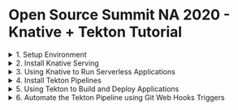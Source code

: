 # Open Source Summit NA 2020 - Knative + Tekton Tutorial

<details><summary>1. Setup Environment</summary>

## Setup Environment

<details><summary>1.1 Setup Kubernetes Clusters</summary>

<details><summary>1.1.1 IBM Free Kubernetes Cluster</summary>

- Get a free Kubernetes cluster on [IBM Cloud](https://cloud.ibm.com), also check out the booth at OSS-NA IBM booth during the conference how to get $200 credit.

1. Select cluster from IBM Cloud console
1. Click the drop down Action menu on the top right and select **Connect via CLI** and follow the commands.
1. Log in to your IBM Cloud account
    ```bash
    ibmcloud login -a cloud.ibm.com -r <REGION> -g <IAM_RESOURCE_GROUP>
    ```
1. Set the Kubernetes context
    ```bash
    ibmcloud ks cluster config -c mycluster
    ```
1. Verify that you can connect to your cluster.
    ```bash
    kubectl version --short
    ```
    Output should show the version of Kubernetes like this:
    ```
    Client Version: v1.18.3
    Server Version: v1.18.3+IKS
    ```

</details>

<details><summary>1.1.2 Kubernetes with Minikube</summary>

1. Install [minikube](https://minikube.sigs.k8s.io) Linux, MacOS, Windows. This tutorial was tested with version `v1.11.0`. You can verify version with
    ```
    minkube update-check
    ```
1. Configure your cluster 2 CPUs, 2 GB Memory, and version of kubernetes `v1.18.5`. If you already have a minikube with different config, you need to delete it for new configuration to take effect or create a new profile.
    ```
    minikube delete
    minikube config set cpus 2
    minikube config set memory 2048
    minikube config set kubernetes-version v1.18.5
    ```
1. Start your minikube cluster
    ```
    minikube start
    ```
1. Verify versions if the `kubectl`, the cluster, and that you can connect to your cluster.
    ```bash
    kubectl version --short
    ```

</details>

<details><summary>1.1.3 Kubernetes with Katacoda</summary>

- TODO: Add final link to scenario

</details>

</details>

<details><summary>1.2 Setup Command Line Interface (CLI) Tools</summary>

- [Kubernetes CLI](https://kubernetes.io/docs/tasks/tools/install-kubectl) `kubectl`
- [Knative CLI](https://knative.dev/docs/install/install-kn/) `kn`
- [Tekton CLI](https://github.com/tektoncd/cli#installing-tkn) `tkn`

</details>

<details><summary>1.3 Setup Container Registry</summary>

- Get access to a container registry such as quay, dockerhub, or your own private registry instance from a Cloud provider such as IBM Cloud 😉. On this tutorial we are going to use [Dockerhub](https://hub.docker.com/)

- Set the environment variables `REGISTRY_SERVER`, `REGISTRY_NAMESPACE` and `REGISTRY_PASSWORD`, The `REGISTRY_NAMESPACE` most likely would be your dockerhub username. For Dockerhub use `docker.io` as the value for `REGISTRY_SERVER`
    ```bash
    REGISTRY_SERVER='docker.io'
    REGISTRY_NAMESPACE='REPLACEME_DOCKER_USERNAME_VALUE'
    REGISTRY_PASSWORD='REPLACEME_DOCKER_PASSWORD'
    ```

</details>

<details><summary>1.4 Setup Git</summary>

- Get access to a git server such as gitlab, github, or your own private git instance from a Cloud provider such as IBM Cloud 😉. On this tutorial we are going to use [GitHub](https://github.com/)

1. Fork  this repository
1. Clone the repository and change directory
    ```bash
    git clone https://github.com/<REPLACE_YOUR_GIT_USER_OR_ORG>/knative-tekton
    cd knative-tekton
    ```

</details>


</details>

<details><summary>2. Install Knative Serving</summary>

### 2. Install Knative Serving

1. Install Knative Serving in namespace `knative-serving`
    ```bash
    kubectl apply --filename https://github.com/knative/serving/releases/download/v0.15.1/serving-crds.yaml

    kubectl apply --filename https://github.com/knative/serving/releases/download/v0.15.1/serving-core.yaml
    ```
1. Install Knative Layer kourier in namespace `kourier-system`
    ```
    kubectl apply --filename https://github.com/knative/net-kourier/releases/download/v0.15.0/kourier.yaml
    ```
1. Set the environment variable `EXTERNAL_IP` to External IP Address of the Worker Node
    ```bash
    EXTERNAL_IP=$(minkube ip || kubectl get nodes -o jsonpath='{.items[0].status.addresses[?(@.type=="ExternalIP")].address}')
    echo EXTERNAL_IP=$EXTERNAL_IP
    ```
2. Set the environment variable `KNATIVE_DOMAIN` as the DNS domain using `nip.io`
    ```bash
    KNATIVE_DOMAIN="$EXTERNAL_IP.nip.io"
    echo KNATIVE_DOMAIN=$KNATIVE_DOMAIN
    ```
1. Configure DNS for Knative Serving
    ```bash
    kubectl patch configmap -n knative-serving config-domain -p "{\"data\": {\"$KNATIVE_DOMAIN\": \"\"}}"
    ```
1. Configure Kourier to listen for http port 80 on the External IP
    ```bash
    cat <<EOF | kubectl apply -f -
    apiVersion: v1
    kind: Service
    metadata:
      name: kourier-ingress
      namespace: kourier-system
      labels:
        networking.knative.dev/ingress-provider: kourier
    spec:
      selector:
        app: 3scale-kourier-gateway
      ports:
        - name: http2
          port: 80
          protocol: TCP
          targetPort: 8080
      externalIPs:
        - $EXTERNAL_IP
    EOF
    ```
1. Configure Knative to use Kourier
    ```bash
    kubectl patch configmap/config-network \
      --namespace knative-serving \
      --type merge \
      --patch '{"data":{"ingress.class":"kourier.ingress.networking.knative.dev"}}'
    ```
1. Verify that Knative is Installed properly all pods should be in `Running` state and our `kourier-ingress` service configured.
    ```bash
    kubectl get pods -n knative-serving
    kubectl get pods -n kourier-system
    kubectl get svc  -n kourier-system kourier-ingress
    ```

</details>

<details><summary>3. Using Knative to Run Serverless Applications</summary>

## 3. Using Knative to Run Serverless Applications

1. Set the environment variable `SUB_DOMAIN` to the kubernetes namespace with Domain name `<namespace>.<domainname>` this way we can use any kubernetes namespace other than `default`
    ```bash
    CURRENT_CTX=$(kubectl config current-context)
    CURRENT_NS=$(kubectl config view -o=jsonpath="{.contexts[?(@.name==\"${CURRENT_CTX}\")].context.namespace}")
    if [[ -z "${ns}" ]]; then CURRENT_NS="default" fi
    SUB_DOMAIN="$CURRENT_NS.$KNATIVE_DOMAIN"
    echo SUB_DOMAIN=$SUB_DOMAIN
    ```

<details><summary>3.1 Create Knative Service</summary>

### 3.1 Create Knative Service

1. Using the Knative CLI `kn` deploy an application usig a Container Image
    ```bash
    kn service create hello --image gcr.io/knative-samples/helloworld-go
    ```
1. You can see list your service
    ```bash
    kn service list hello
    ```
1. Use curl to invoke the Application
    ```bash
    curl hello.$SUB_DOMAIN
    ```
    It should print
    ```
    Hello World!
    ```
1. You can watch the pods and see how they scale down to zero after http traffic stops to the url
    ```
    kubectl get pod -l serving.knative.dev/service=hello -w
    ```

    Output should look like this after a few seconds when http traffic stops:
    ```
    NAME                                     READY   STATUS
    hello-r4vz7-deployment-c5d4b88f7-ks95l   2/2     Running
    hello-r4vz7-deployment-c5d4b88f7-ks95l   2/2     Terminating
    hello-r4vz7-deployment-c5d4b88f7-ks95l   1/2     Terminating
    hello-r4vz7-deployment-c5d4b88f7-ks95l   0/2     Terminating
    ```

    Try to access the url again, and you will see the new pods running again.
    ```
    NAME                                     READY   STATUS
    hello-r4vz7-deployment-c5d4b88f7-rr8cd   0/2     Pending
    hello-r4vz7-deployment-c5d4b88f7-rr8cd   0/2     ContainerCreating
    hello-r4vz7-deployment-c5d4b88f7-rr8cd   1/2     Running
    hello-r4vz7-deployment-c5d4b88f7-rr8cd   2/2     Running
    ```
    Some people call this **Serverless** 🎉 🌮 🔥
</details>

<details><summary>3.2 Updating the Knative service</summary>

### 3.2 Updating the Knative service 

1. Update the service hello with a new environment variable `TARGET`
    ```bash
    kn service update hello --env TARGET="World from v1" 
    ```
1. Now invoke the service
    ```bash
    curl hello.$SUB_DOMAIN
    ```
    It should print
    ```
    Hello World from v1!
    ```

</details>

<details><summary>3.3 Knative Service Traffic Splitting</summary>

### 3.3 Knative Service Traffic Splitting

1. Update the service hello by updating the environment variable `TARGET`, tag the previous version `v1`, send 25% traffic to this new version and leaving 75% of the traffic to `v1`
    ```bash
    kn service update hello \
     --env TARGET="Knative from v2" \
     --tag $(kubectl get ksvc hello --template='{{.status.latestReadyRevisionName}}')=v1 \
     --traffic v1=75,@latest=25
    ```
1. Describe the service to see the traffic split details
    ```bash
    kn service describe  hello
    ```
    Should print this
    ```
    Name:       hello
    Namespace:  debug
    Age:        6m
    URL:        http://hello.$SUB_DOMAIN

    Revisions:  
      25%  @latest (hello-mshgs-3) [3] (26s)
            Image:  gcr.io/knative-samples/helloworld-go (pinned to 5ea96b)
      75%  hello-tgzmt-2 #v1 [2] (6m)
            Image:  gcr.io/knative-samples/helloworld-go (pinned to 5ea96b)

    Conditions:  
      OK TYPE                   AGE REASON
      ++ Ready                  21s 
      ++ ConfigurationsReady    24s 
      ++ RoutesReady            21s 
    ```
1. Invoke the service usign a while loop you will see the message `Hello Knative from v2` 25% of the time
    ```bash
    while true; do
    curl hello.$SUB_DOMAIN 
    done
    ```
    Should print this
    ```
    Hello World from v1!
    Hello Knative from v2!
    Hello World from v1!
    Hello World from v1!
    ```
1. Update the service this time dark launch new version `v3` on a specific url, zero traffic will go to this version from the main url of the service
    ```bash
    kn service update hello \
        --env TARGET="OSS NA 2020 from v3" \
        --tag $(kubectl get ksvc hello --template='{{.status.latestReadyRevisionName}}')=v2 \
        --tag @latest=v3 \
        --traffic v1=75,v2=25,@latest=0
    ```
1. Describe the service to see the traffic split details, `v3` doesn't get any traffic
    ```bash
    kn service describe  hello
    ```
    Should print this
    ```
    Revisions:  
        +  @latest (hello-wkyty-4) #v3 [4] (1m)
            Image:  gcr.io/knative-samples/helloworld-go (pinned to 5ea96b)
    25%  hello-fbzqf-3 #v2 [3] (6m)
            Image:  gcr.io/knative-samples/helloworld-go (pinned to 5ea96b)
    75%  hello-kcspq-2 #v1 [2] (7m)
            Image:  gcr.io/knative-samples/helloworld-go (pinned to 5ea96b)
    ```
1. The latest version of the service is only available with an url prefix `v3-`, go ahead and invoke the latest directly.
    ```bash
    curl v3-hello.$SUB_DOMAIN
    ```
    It shoud print this
    ```
    Hello OSS NA from v3!
    ```
1. We are happy with our darked launch version of the application, lets turn it live to 100% of the users on the default url
    ```bash
    kn service update hello --traffic @latest=100
    ```
1. Describe the service to see the traffic split details, `@latest` now gets 100% of the traffic
    ```bash
    kn service describe  hello
    ```
    Should print this
    ```
    Revisions:  
    100%  @latest (hello-wkyty-4) #v3 [4] (4m)
            Image:  gcr.io/knative-samples/helloworld-go (pinned to 5ea96b)
        +  hello-fbzqf-3 #v2 [3] (8m)
            Image:  gcr.io/knative-samples/helloworld-go (pinned to 5ea96b)
        +  hello-kcspq-2 #v1 [2] (9m)
            Image:  gcr.io/knative-samples/helloworld-go (pinned to 5ea96b)
    ```
1. If we invoke the service in a loop you will see that 100% of the traffic is directed to version `v3` of our application
    ```bash
    while true; do
    curl hello.$SUB_DOMAIN 
    done
    ```
    Should print this
    ```
    Hello OSS NA 2020 from v3!
    Hello OSS NA 2020 from v3!
    Hello OSS NA 2020 from v3!
    Hello OSS NA 2020 from v3!
    ```
1. By using tags the custom urls with tag prefix are still available, in case you want to access an old revision of the application
    ```bash
    curl v1-hello.$SUB_DOMAIN 
    curl v2-hello.$SUB_DOMAIN 
    curl v3-hello.$SUB_DOMAIN 
    ```
    It should print
    ```
    Hello World from v1!
    Hello Knative from v2!
    Hello OSS NA 2020 from v3!
    ```
1. Now that you have your service configure and deploy, you want to reproduce this using a kubernetes manifest using YAML in a different namespace or cluster. You can define your Knative service using the following YAML you can use the command `kn service export`
    <details><summary>Show me the Knative YAML</summary>

    ```yaml
    ---
    apiVersion: serving.knative.dev/v1
    kind: Service
    metadata:
      name: hello
    spec:
      template:
        metadata:
          name: hello-v1
        spec:
          containers:
            - env:
                - name: TARGET
                  value: World from v1
              image: gcr.io/knative-samples/helloworld-go
    ---
    apiVersion: serving.knative.dev/v1
    kind: Service
    metadata:
      name: hello
    spec:
      template:
        metadata:
          name: hello-v2
        spec:
          containers:
            - env:
                - name: TARGET
                  value: Knative from v2
              image: gcr.io/knative-samples/helloworld-go
    ---
    apiVersion: serving.knative.dev/v1
    kind: Service
    metadata:
      name: hello
    spec:
      template:
        metadata:
          name: hello-v3
        spec:
          containers:
            - env:
                - name: TARGET
                  value: OSS NA 2020 from v3
              image: gcr.io/knative-samples/helloworld-go
      traffic:
        - latestRevision: false
          percent: 0
          revisionName: hello-v1
          tag: v1
        - latestRevision: false
          percent: 0
          revisionName: hello-v2
          tag: v2
        - latestRevision: true
          percent: 100
          tag: v3
    ```
    </details>

    If you want to deploy usign YAML, delete the Application with `kn` and redeploy with `kubectl`
    ```bash
    kn service delete hello
    kubectl apply -f knative/v1.yaml
    kubectl apply -f knative/v2.yaml
    kubectl apply -f knative/v3.yaml
    ```
    Try the service again
    ```bash
    while true; do
    curl hello.$SUB_DOMAIN 
    done
    ```
1. Delete the Application and all it's revisions
    ```bash
    kn service delete hello
    ```

</details>

</details>

<details><summary>4. Install Tekton Pipelines</summary>

## 4. Install Tekton

<details><summary>4.1 Install Tekton Pipelines</summary>

- Install Tekton Pipelines in namespace `tekton-pipelines`
    ```bash
    kubectl apply --filename https://storage.googleapis.com/tekton-releases/pipeline/previous/v0.13.2/release.yaml
    ```

</details>

<details><summary>4.2 Install Tekton Dashboard (Optional)</summary>

### 4.2 Install Tekton Dashboard (Optional)

1. Install Tekton Dashboard in namespace `tekton-pipelines`
    ```bash
    kubectl apply --filename https://github.com/tektoncd/dashboard/releases/download/v0.7.0/tekton-dashboard-release.yaml
    ```
1. To access the dashboard you can configure a service with `NodePort`
    ```bash
    kubectl expose service tekton-dashboard --name tekton-dashboard-ingress --type=NodePort -n tekton-pipelines
    ```
1. Set an environment variable `TEKTON_DASHBOARD_URL` with the url to access the Dashboard
    ```bash
    EXTERNAL_IP=$(minkube ip || kubectl get nodes -o jsonpath='{.items[0].status.addresses[?(@.type=="ExternalIP")].address}')
    TEKTON_DASHBOARD_NODEPORT=$(kubectl get svc tekton-dashboard-ingress -n tekton-pipelines -o jsonpath='{.spec.ports[0].nodePort}')
    TEKTON_DASHBOARD_URL=http://$EXTERNAL_IP:$TEKTON_DASHBOARD_NODEPORT
    echo TEKTON_DASHBOARD_URL=$TEKTON_DASHBOARD_URL
    ```

</details>

<details><summary>4.3 Verify Tekton Pipeline Install</summary>

### 4.3 Verify Tekton Pipeline Install

- Verify that the pods are in `Running` state in the `tekton-pipelines` namespace. If you installed the Tekton Dashboard also check that the service exist and in our case configure as `NodePort`
    ```bash
    kubectl get pods,svc -n tekton-pipelines
    ```

</details>

</details>

<details><summary>5. Using Tekton to Build and Deploy Applications</summary>

## Using Tekton to Build Applications

- Tekton helps create composable DevOps Automation by putting together **Tasks**, and **Pipelines**

<details><summary>5.1 Configure Access for Tekton</summary>

### 5.1 Configure Access for Tekton

1. We need to package our application in a Container Image and store this Image in a Container Registry. Since we are going to need to create secrets with the registry credentials we are going to create a ServiceAccount `pipelines` with the associated secret `regcred`. Make sure you setup your container credentials as environment variables. Checkout the [Setup Container Registry](#setup-container-registry) in the Setup Environment section on this tutorial. This commands will print your credentials make sure no one is looking over, the printed command is what you need to run.
    ```bash
    echo kubectl create secret docker-registry regcred \
      --docker-server=\'${REGISTRY_SERVER}\' \
      --docker-username=\'${REGISTRY_NAMESPACE}\' \
      --docker-password=\'${REGISTRY_PASSWORD}\'
    echo "Run the previous command manually ^ this avoids problems with charaters in the shell"
    ```
    NOTE: If you password have some characters that are interpreted by the shell, then do NOT use environment variables, explicit enter your values in the command wrapped by single quotes `'`
1. Create a ServiceAccount `pipeline` that contains the secret `regsecret` that we just created
    ```yaml
    apiVersion: v1
    kind: ServiceAccount
    metadata:
      name: pipeline
    secrets:
      - name: regcred
    ```
    Run the following command with the provided `YAML`
    ```bash
    kubectl apply -f tekton/sa.yaml
    ```
1. We are going to be using Tekton to deploy the Knative Service, we need to configure RBAC to provide edit access to the current namespace `default` to the ServiceAccount `pipeline` if you are using a different namespace than `default` edit the file `tekton/rbac.yaml` and provide the namespace where to create the `Role` and the `RoleBinding` fo more info check out the [RBAC](https://kubernetes.io/docs/reference/access-authn-authz/rbac/) docs. Run the following command to grant access to sa `pipelines`
    ```bash
    kubectl apply -f tekton/rbac.yaml
    ```

</details>

<details><summary>5.2 The Build Tekton Task</summary>

### 5.2 The Build Tekton Task

1. In this repository we have a sample application, you can see the source code in [./nodejs/src/app.js](./nodejs/src/app.js) This application is using JavaScript to implement a web server, but you can use any language you want.
    ```javascript
    const app = require("express")()
    const server = require("http").createServer(app)
    const port = process.env.PORT || "8080"
    const message = process.env.TARGET || 'Hello World'

    app.get('/', (req, res) => res.send(message))
    server.listen(port, function () {
        console.log(`App listening on ${port}`)
    });
    ```
1. I provided a Tekton Task that can download source code from git, build and push the Image to a registry. Install the task _build_ like this.
    <details><summary>Show me the Build Task YAML</summary>

    ```yaml
    apiVersion: tekton.dev/v1beta1
    kind: Task
    metadata:
    name: build
    spec:
    params:
        - name: repo-url
        description: The git repository url
        - name: revision
        description: The branch, tag, or git reference from the git repo-url location
        default: master
        - name: image
        description: "The location where to push the image in the form of <server>/<namespace>/<repository>:<tag>"
        - name: CONTEXT
        description: Path to the directory to use as context.
        default: .
        - name: BUILDER_IMAGE
        description: The location of the buildah builder image.
        default: quay.io/buildah/stable:v1.14.8
        - name: STORAGE_DRIVER
        description: Set buildah storage driver
        default: overlay
        - name: DOCKERFILE
        description: Path to the Dockerfile to build.
        default: ./Dockerfile
        - name: TLSVERIFY
        description: Verify the TLS on the registry endpoint (for push/pull to a non-TLS registry)
        default: "false"
        - name: FORMAT
        description: The format of the built container, oci or docker
        default: "oci"

    steps:
        - name: git-clone
        image: alpine/git
        script: |
            git clone $(params.repo-url) /source
            cd /source
            git checkout $(params.revision)
        volumeMounts:
            - name: source
            mountPath: /source
        - name: build-image
        image: $(params.BUILDER_IMAGE)
        workingdir: /source
        script: |
            echo "Building Image $(params.image)"
            buildah --storage-driver=$(params.STORAGE_DRIVER) bud --format=$(params.FORMAT) --tls-verify=$(params.TLSVERIFY) -f $(params.DOCKERFILE) -t $(params.image) $(params.CONTEXT)
            echo "Pushing Image $(params.image)"
            buildah  --storage-driver=$(params.STORAGE_DRIVER) push --tls-verify=$(params.TLSVERIFY) --digestfile ./image-digest $(params.image) docker://$(params.image)
        securityContext:
            privileged: true
        volumeMounts:
            - name: varlibcontainers
            mountPath: /var/lib/containers
            - name: source
            mountPath: /source
    volumes:
        - name: varlibcontainers
        emptyDir: {}
        - name: source
        emptyDir: {}
    ```
    </details>

    ```bash
    kubectl apply -f tekton/task-build.yaml
    ```
1. You can list the task that we just created using the `tkn` CLI
    ```bash
    tkn task ls
    ```
1. We can also get more details about the _build_ **Task** using `tkn task describe`
    ```bash
    tkn task describe build
    ```
1. Let's use the Tekton CLI to test our _build_ **Task** you need to pass the ServiceAccount `pipeline` to be use to run the Task. You will need to pass the GitHub URL to your fork or use this repository. You will need to pass the directory within the repository where the application in our case is `nodejs`. The repository image name is `knative-tekton`
    ```bash
    tkn task start build --showlog \
      -p repo-url=${GIT_REPO_URL} \
      -p image=${REGISTRY_SERVER}/${REGISTRY_NAMESPACE}/knative-tekton \
      -p CONTEXT=nodejs \
      -s pipeline 
    ```
1. You can check out the container registry and see that the image was pushed to repository a minute ago, it should return status Code `200`
    ```bash
    curl -s -o /dev/null -w "%{http_code}\n" https://index.$REGISTRY_SERVER/v1/repositories/$REGISTRY_NAMESPACE/knative-tekton/tags/latest
    ```
</details>

<details><summary>5.3 The Deploy Tekton Task</summary>

### 5.3 The Deploy Tekton Task

1. I provided a Deploy Tekton Task that can run `kubectl` to deploy the Knative Application using a YAML manifest. Install the task _deploy_ like this.
    <details><summary>Show me the Deploy Task YAML</summary>

    ```yaml
    apiVersion: tekton.dev/v1beta1
    kind: Task
    metadata:
    name: deploy
    spec:
    params:
        - name: repo-url
        description: The git repository url
        - name: revision
        description: The branch, tag, or git reference from the git repo-url location
        default: master
        - name: dir
        description: Path to the directory to use as context.
        default: .
        - name: yaml
        description: Path to the directory to use as context.
        default: ""
        - name: image
        description: Path to the container image
        default: ""
        - name: KUBECTL_IMAGE
        description: The location of the kubectl image.
        default: docker.io/csantanapr/kubectl

    steps:
        - name: git-clone
        image: alpine/git
        script: |
            git clone $(params.repo-url) /source
            cd /source
            git checkout $(params.revision)
        volumeMounts:
            - name: source
            mountPath: /source
        - name: kubectl-apply
        image: $(params.KUBECTL_IMAGE)
        workingdir: /source
        script: |

            if [ "$(params.image)" != "" ] && [ "$(params.yaml)" != "" ]; then
            yq w -i $(params.dir)/$(params.yaml) "spec.template.spec.containers[0].image" "$(params.image)"
            cat $(params.dir)/$(params.yaml)
            fi

            kubectl apply -f $(params.dir)/$(params.yaml)

        volumeMounts:
            - name: source
            mountPath: /source
    volumes:
        - name: source
        emptyDir: {}
    ```

    </details>

    ```bash
    kubectl apply -f tekton/task-deploy.yaml
    ```
1. You can list the task that we just created using the `tkn` CLI
    ```bash
    tkn task ls
    ```
1. We can also get more details about the _deploy_ **Task** using `tkn task describe`
    ```bash
    tkn task describe deploy
    ```
1. I provided a Task YAML that defines our Knative Application in [knative/service.yaml](./knative/service.yaml)
    ```yaml
    apiVersion: serving.knative.dev/v1
    kind: Service
    metadata:
      name: demo
    spec:
      template:
        spec:
          containers:
            - image: docker.io/csantanapr/knative-tekton
              imagePullPolicy: Always
              env:
                - name: TARGET
                  value: Welcome to OSS NA 2020
    ```
1. Let's use the Tekton CLI to test our _deploy_ **Task** you need to pass the ServiceAccount `pipeline` to be use to run the Task. You will need to pass the GitHub URL to your fork or use this repository. You will need to pass the directory within the repository where the application yaml manifest is located and the file name in our case is `knative` and `service.yaml` .
    ```bash
    tkn task start deploy --showlog \
      -p image=${REGISTRY_SERVER}/${REGISTRY_NAMESPACE}/knative-tekton \
      -p repo-url=${GIT_REPO_URL} \
      -p dir=knative \
      -p yaml=service.yaml \
      -s pipeline 
    ```
1. You can check out that the Knative Application was deploy
    ```bash
    kn service list demo
    ```

</details>

<details><summary>5.4 The Build and Deploy Pipeline</summary>

### 5.4 The Build and Deploy Pipeline

1. If we want to build the application image and then deploy the application, we can run the Tasks **build** and **deploy** by defining a **Pipeline** that contains the two Tasks, deploy the Pipeline `build-deploy`.
    <details><summary>Show me the Pipeline YAML</summary>

    ```yaml
    apiVersion: tekton.dev/v1beta1
    kind: Pipeline
    metadata:
    name: build-deploy
    spec:
    params:
        - name: repo-url
        default: https://github.com/csantanapr/knative-tekton
        - name: revision
        default: master
        - name: image
        default: docker.io/csantanapr/knative-tekton
        - name: image-tag
        default: latest
        - name: CONTEXT
        default: nodejs
    tasks:
        - name: build
        taskRef:
            name: build
        params:
            - name: image
            value: $(params.image):$(params.image-tag)
            - name: repo-url
            value: $(params.repo-url)
            - name: revision
            value: $(params.revision)
            - name: CONTEXT
            value: $(params.CONTEXT)
        - name: deploy
        runAfter: [build]
        taskRef:
            name: deploy
        params:
            - name: image
            value: $(params.image):$(params.image-tag)
            - name: repo-url
            value: $(params.repo-url)
            - name: revision
            value: $(params.revision)
            - name: dir
            value: knative
            - name: yaml
            value: service.yaml
    ```
    </details>

    ```bash
    kubectl apply -f tekton/pipeline-build-deploy.yaml
    ```
1. You can list the pipeline that we just created using the `tkn` CLI
    ```bash
    tkn pipeline ls
    ```
1. We can also get more details about the _build-deploy_ **Pipeline** using `tkn pipeline describe`
    ```bash
    tkn pipeline describe build-deploy
    ```
1. Let's use the Tekton CLI to test our _build-deploy_ **Pipeline** you need to pass the ServiceAccount `pipeline` to be use to run the Tasks. You will need to pass the GitHub URL to your fork or use this repository. You will also pass the Image location where to push in the the registry and where Kubernetes should pull the image for the Knative Application. The directory and filename for the Kantive yaml are already specified in the Pipeline definition.
    ```bash
    tkn pipeline start build-deploy --showlog \
      -p image=${REGISTRY_SERVER}/${REGISTRY_NAMESPACE}/knative-tekton \
      -p repo-url=${GIT_REPO_URL} \
      -s pipeline 
    ```
1. You can inpect the results and duration by describing the last **PipelineRun**
    ```bash
    tkn pipelinerun describe --last
    ```
1. Check that the latest Knative Application revision is ready
    ```bash
    kn service list demo
    ```
1. Run the Application using the url
    ```bash
    curl http://demo.$SUB_DOMAIN
    ```
    It shoudl print
    ```
    Welcome to OSS NA 2020 
    ```
</details>

</details>



<details><summary>6. Automate the Tekton Pipeline using Git Web Hooks Triggers</summary>

## 6. Automate the Tekton Pipeline using Git Web Hooks

<details><summary>6.1 Install Tekton Triggers</summary>

### 6.1 Install Tekton Triggers

1. Install Tekton Triggers in namespace `tekton-pipelines`
    ```bash
    kubectl apply --filename  https://storage.googleapis.com/tekton-releases/triggers/previous/v0.5.0/release.yaml
    ``` 

</details>

<details><summary>6.2 Create TriggerTemplate, TriggerBinding</summary>

### 6.2 Create TriggerTemplate, TriggerBinding

1. When the Webhook invokes we want to start a Pipeline, we will a `TriggerTemplate` to use a specification on which Tekton resources should be created, in our case will be creating a new `PipelineRun` this will start a new `Pipeline` install.
    <details><summary>Show me the TriggerTemplate YAML</summary>

    ```yaml
    apiVersion: triggers.tekton.dev/v1alpha1
    kind: TriggerTemplate
    metadata:
    name: build-deploy
    spec:
    params:
        - name: gitrevision
        description: The git revision
        default: master
        - name: gitrepositoryurl
        description: The git repository url
        - name: gittruncatedsha
    resourcetemplates:
        - apiVersion: tekton.dev/v1beta1
        kind: PipelineRun
        metadata:
            generateName: build-deploy-run-
        spec:
            serviceAccountName: pipeline
            pipelineRef:
            name: build-deploy
            params:
            - name: revision
                value: $(params.gitrevision)
            - name: repo-url
                value: $(params.gitrepositoryurl)
            - name: image-tag
                value: $(params.gittruncatedsha)
    ```

    </details>

    ```bash
    kubectl apply -f tekton/trigger-template.yaml
    ```
1. When the Webhook invokes we want to extract information from the Web Hook http request sent by the Git Server, we will use a `TriggerBinding` this information is what gets passed to the `TriggerTemplate`.
    <details><summary>Show me the TriggerBinding YAML</summary>

    ```yaml
    apiVersion: triggers.tekton.dev/v1alpha1
    kind: TriggerBinding
    metadata:
    name: build-deploy
    spec:
    params:
        - name: gitrevision
        value: $(body.head_commit.id)
        - name: gitrepositoryurl
        value: $(body.repository.url)
        - name: gittruncatedsha
        value: $(body.extensions.truncated_sha)
    ```

    </details>

    ```bash
    kubectl apply -f tekton/trigger-binding.yaml
    ```

</details>

<details><summary>6.3 Create Trigger EventListener</summary>

### 6.3 Create Trigger EventListener

1. To be able to handle the http request sent by the GitHub Webhook, we need a webserver. Tekton provides a way to define this listeners that takes the `TriggerBinding` and the `TriggerTemplate` as specification. We can specify Interceptors to handle any customization for example I only want to start a new **Pipeline** only when push happens on the main branch.
    <details><summary>Show me the Trigger Eventlistener YAML</summary>

    ```yaml
    apiVersion: triggers.tekton.dev/v1alpha1
    kind: EventListener
    metadata:
    name: cicd
    spec:
    serviceAccountName: pipeline
    triggers:
        - name: cicd-trig
        bindings:
            - ref: build-deploy
        template:
            name: build-deploy
        interceptors:
            - cel:
                filter: "header.match('X-GitHub-Event', 'push') && body.ref == 'refs/heads/master'"
                overlays:
                - key: extensions.truncated_sha
                    expression: "body.head_commit.id.truncate(7)"
    ```

    </details>

    ```bash
    kubectl apply -f tekton/trigger-listener.yaml
    ```
1. The Eventlister creates a deployment and a service you can list both using this command
    ```bash
    kubectl get deployments,eventlistener,svc -l eventlistener=cicd
    ```

</details>

<details><summary>6.4 Get URL for Git Hook</summary>

### 6.4 Get URL for Git WebHook

- It will depend on your cluster and how traffic is configured into your Kubernetes Cluster, you would need to configure an Application Load Balancer (ALB), Ingress, or in case of OpenShift a Route. If you are running the Kubernetes cluster on your local workstation using something minikube, kind, docker-desktop, or k3s then you I recommend a Cloud Native Tunnel solution like [inlets](https://docs.inlets.dev/#/) a by the open source contributor [Alex Ellis](https://twitter.com/alexellisuk) 

1. Expose the EventListener as `NodePort`
    ```bash
    kubectl expose service el-cicd --name el-cicd-ingress --type=NodePort
    ```
1. Get the url using the external IP of the worker node and the `NodePort` assign. Set an environment variable `GIT_WEBHOOK_URL`
    ```bash
    EXTERNAL_IP=$(minkube ip || kubectl get nodes -o jsonpath='{.items[0].status.addresses[?(@.type=="ExternalIP")].address}')
    GIT_WEBHOOK_NODEPORT=$(kubectl get svc el-cicd-ingress -o jsonpath='{.spec.ports[0].nodePort}')
    GIT_WEBHOOK_URL=http://$EXTERNAL_IP:$GIT_WEBHOOK_NODEPORT
    echo GIT_WEBHOOK_URL=$GIT_WEBHOOK_URL
    ```
    **WARNING:** Take into account that this URL is insecure is using http and not https, this means you should not use this type of URL for real work environments, In that case you would need to expose the service for the eventlistener using a secure connection using *https** 
1. Add the Git Web Hook url to your Git repository
    1. Open Settings in your Github repository
    1. Click **Webhooks**
    1. Click **Add webhook**
    1. Copy and paste the `$GIT_WEBHOOK_URL` value into the **Payload URL**
    1. Select Content type **application/json**
    1. Click **Add webhook**
1. (Optional) Another option instead of doing it manually you can use the following to create the git webhook programatically
    ```bash
    curl -v -X POST -u $GIT_USERNAME:$GIT_ACCESS_TOKEN \
    -d "{\"name\": \"web\",\"active\": true,\"events\": [\"push\"],\"config\": {\"url\": \"$GIT_WEBHOOK_URL\",\"content_type\": \"json\",\"insecure_ssl\": \"1\"}}" \
    -L https://api.github.com/repos/$GIT_USERNAME/knative-tekton/hooks
    ```
1. Now make a change to application manifest such like changing the message in [knative/service.yaml](./knative/service.yaml) to something like `My First Serveless App @ OSS NA 2020  🎉 🌮 🔥 🤗!` and push the change to the default branch
1. A new Tekton **PipelineRun** gets created starting a new **Pipeline** Instance. You can check in the Tekton Dashboard for progress of use the tkn CLI
    ```bash
    tkn pipeline logs -f --last
    ```
1. To see the details of the execution of the PipelineRun use the tkn CLI
    ```bash
    tkn pipelinerun describe --last
    ```
1. The Knative Application Application is updated with the new Image built using the tag value of the 7 first characters of the git commit sha, describe the service using the kn CLI
    ```bash
    kn service describe demo
    ```
1. Invoke your new built revision for the Knative Application
    ```bash
    curl http://demo.$SUB_DOMAIN
    ```
    It should print
    ```
    My First Serveless App @ OSS NA 2020  🎉 🌮 🔥 🤗!
    ```

</details>

</details>
